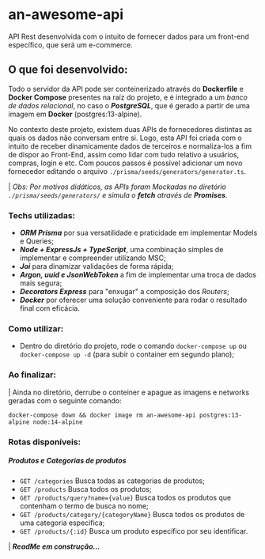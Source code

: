 # an-awesome-api
API Rest desenvolvida com o intuito de fornecer dados para um front-end específico, que será um e-commerce.

## O que foi desenvolvido:
Todo o servidor da API pode ser conteinerizado através do **Dockerfile** e **Docker Compose** presentes na raíz do projeto, e é integrado a um _banco de dados relacional_, no caso o _**PostgreSQL**_, que é gerado a partir de uma imagem em **Docker** (postgres:13-alpine).

No contexto deste projeto, existem duas APIs de fornecedores distintas as quais os dados não conversam entre si. Logo, esta API foi criada com o intuito de receber dinamicamente dados de terceiros e normaliza-los a fim de dispor ao Front-End, assim como lidar com tudo relativo a usuários, compras, login e etc.
Com poucos passos é possível adicionar um novo fornecedor editando o arquivo `./prisma/seeds/generators/generator.ts`.

| _Obs: Por motivos didáticos, as APIs foram Mockadas no diretório `./prisma/seeds/generators/` e simula o **fetch** através de **Promises**_.

### Techs utilizadas:
- _**ORM Prisma**_ por sua versatilidade e praticidade em implementar Models e Queries;
- _**Node + ExpressJs + TypeScript**_, uma combinação simples de implementar e compreender utilizando MSC;
- _**Joi**_ para dinamizar validações de forma rápida;
- _**Argon, uuid e JsonWebToken**_ a fim de implementar uma troca de dados mais segura;
- _**Decorators Express**_ para "enxugar" a composição dos _Routers_;
- _**Docker**_ por oferecer uma solução conveniente para rodar o resultado final com eficácia.

### Como utilizar:
  - Dentro do diretório do projeto, rode o comando `docker-compose up` ou `docker-compose up -d` (para subir o container em segundo plano);

### Ao finalizar:
| Ainda no diretório, derrube o conteiner e apague as imagens e networks geradas com o seguinte comando:
```
docker-compose down && docker image rm an-awesome-api postgres:13-alpine node:14-alpine
```

### Rotas disponíveis:
  ##### Produtos e Categorias de produtos
  - `GET /categories` Busca todas as categorias de produtos;
  - `GET /products` Busca todos os produtos;
  - `GET /products/query?name={value}` Busca todos os produtos que contenham o termo de busca no nome;
  - `GET /products/category/{categoryName}` Busca todos os produtos de uma categoria específica;
  - `GET /products/{:id}` Busca um produto específico por seu identificar.

| _**ReadMe em construção...**_
